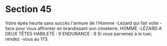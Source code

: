 # Section 45

Votre épée heurte sans  succès l'armure de l'Homme -Lézard qui fait
volte -face pour vous affronter en brandissant son cimeterre.
HOMME -LÉZARD  A DEUX TÊTES HABILETÉ : 9
ENDURANCE : 9
Si vous parvenez à le tuer, rendez -vous au  173.